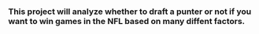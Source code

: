### This project will analyze whether to draft a punter or not if you want to win games in the NFL based on many diffent factors. 
